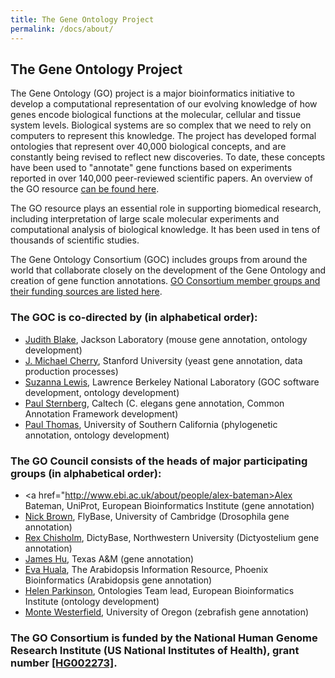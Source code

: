```yaml
---
title: The Gene Ontology Project
permalink: /docs/about/
---
```


## The Gene Ontology Project

The Gene Ontology (GO) project is a major bioinformatics initiative to develop a computational representation of our
evolving knowledge of how genes encode biological functions at the molecular, cellular and tissue system levels.
Biological systems are so complex that we need to rely on computers to represent this knowledge. The project has
developed formal ontologies that represent over 40,000 biological concepts, and are constantly being revised to
reflect new discoveries. To date, these concepts have been used to "annotate" gene functions based on experiments
reported in over 140,000 peer-reviewed scientific papers. An overview of the GO resource [can be found here](/docs/introduction-to-go-resource/).

The GO resource plays an essential role in supporting biomedical research, including interpretation of large scale
molecular experiments and computational analysis of biological knowledge. It has been used in tens of thousands of
scientific studies.

The Gene Ontology Consortium (GOC) includes groups from around the world that collaborate closely on the development
of the Gene Ontology and creation of gene function annotations. [GO Consortium member groups and their funding sources are listed here](/docs/contributors/).
### The GOC is co-directed by (in alphabetical order):

+ <a href="https://www.jax.org/research-and-faculty/faculty/judith-blake">Judith Blake</a>, Jackson Laboratory (mouse gene annotation, ontology development)
+ <a href="https://med.stanford.edu/profiles/j-michael-cherry">J. Michael Cherry</a>, Stanford University (yeast gene annotation, data production processes)
+ <a href="http://www.berkeleybop.org/people/suzanna-lewis/">Suzanna Lewis</a>, Lawrence Berkeley National Laboratory (GOC software development, ontology development)
+ <a href="http://wormlab.caltech.edu/">Paul Sternberg</a>, Caltech (C. elegans gene annotation, Common Annotation Framework development)
+ <a href="https://sites.google.com/usc.edu/thomaslab">Paul Thomas</a>, University of Southern California (phylogenetic annotation, ontology development)

### The GO Council consists of the heads of major participating groups (in alphabetical order):

+ <a href="http://www.ebi.ac.uk/about/people/alex-bateman>Alex Bateman</a>, UniProt, European Bioinformatics Institute (gene annotation)
+ <a href="http://fsmweb.northwestern.edu/faculty/facultyProfile.cfm?xid=10466">Nick Brown</a>, FlyBase, University of Cambridge (Drosophila gene annotation)
+ <a href="http://fsmweb.northwestern.edu/faculty/facultyProfile.cfm?xid=10466">Rex Chisholm</a>, DictyBase, Northwestern University (Dictyostelium gene annotation)
+ <a href="http://biochemistry.tamu.edu/faculty/hu-james-c-protein-interactionsmicrobial-genomics-and-annotation/">James Hu</a>, Texas A&M (gene annotation)
+ <a href="http://dpb.carnegiescience.edu/labs/huala-lab">Eva Huala</a>, The Arabidopsis Information Resource, Phoenix Bioinformatics (Arabidopsis gene annotation)
+ <a href="http://www.ebi.ac.uk/about/people/helen-parkinson">Helen Parkinson</a>, Ontologies Team lead, European Bioinformatics Institute (ontology development)
+ <a href="http://zfin.org/ZDB-PERS-960805-676">Monte Westerfield</a>, University of Oregon (zebrafish gene annotation)

### The GO Consortium is funded by the National Human Genome Research Institute (US National Institutes of Health), grant number <a href="https://projectreporter.nih.gov/project_info_details.cfm?aid=9209989">[HG002273]</a>.
